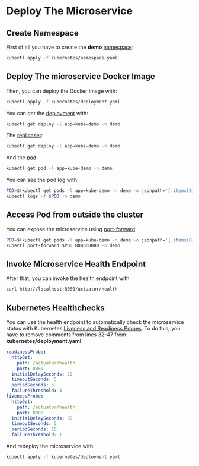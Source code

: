 # Deploy The Microservice

## Create Namespace

First of all you have to create the **demo** [namespace](https://kubernetes.io/docs/concepts/overview/working-with-objects/namespaces/):

```bash
kubectl apply -f kubernetes/namespace.yaml
```

## Deploy The microservice Docker Image

Then, you can deploy the Docker Image with:

```bash
kubectl apply -f kubernetes/deployment.yaml
```

You can get the [deployment](https://kubernetes.io/docs/concepts/workloads/controllers/deployment/) with:

```bash
kubectl get deploy -l app=kube-demo -n demo
```

The [replicaset](https://kubernetes.io/docs/concepts/workloads/controllers/replicaset/):

```bash
kubectl get deploy -l app=kube-demo -n demo
```

And the [pod](https://kubernetes.io/docs/concepts/workloads/pods/pod/):

```bash
kubectl get pod -l app=kube-demo -n demo
```

You can see the pod log with:

```bash
POD=$(kubectl get pods -l app=kube-demo -n demo -o jsonpath='{.items[0].metadata.name}')
kubectl logs -f $POD -n demo
```

## Access Pod from outside the cluster

You can expose the microservice using [port-forward](https://kubernetes.io/docs/tasks/access-application-cluster/port-forward-access-application-cluster/):

```bash
POD=$(kubectl get pods -l app=kube-demo -n demo -o jsonpath='{.items[0].metadata.name}')
kubectl port-forward $POD 8080:8080 -n demo
```

## Invoke Microservice Health Endpoint

After that, you can invoke the health endpoint with

```bash
curl http://localhost:8080/actuator/health
```

## Kubernetes Healthchecks

You can use the health endpoint to automatically check the microservice status with Kubernetes [Liveness and Readiness Probes](https://kubernetes.io/docs/tasks/configure-pod-container/configure-liveness-readiness-probes/).
To do this, you have to remove comments from lines 32-47 from **kubernetes/deployment.yaml**:

```yaml
readinessProbe:
  httpGet:
    path: /actuator/health
    port: 8080
  initialDelaySeconds: 20
  timeoutSeconds: 5
  periodSeconds: 5
  failureThreshold: 3
livenessProbe:
  httpGet:
    path: /actuator/health
    port: 8080
  initialDelaySeconds: 35
  timeoutSeconds: 5
  periodSeconds: 10
  failureThreshold: 1
```

And redeploy the microservice with:

```bash
kubectl apply -f kubernetes/deployment.yaml
```
